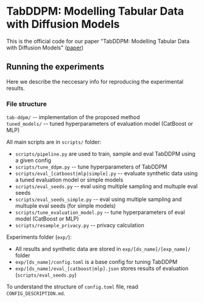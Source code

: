 # TabDDPM: Modelling Tabular Data with Diffusion Models
This is the official code for our paper "TabDDPM: Modelling Tabular Data with Diffusion Models" ([paper](https://arxiv.org/abs/2209.15421))

<!-- ## Results
You can view all the results and build your own tables with this [notebook](notebooks/Reports.ipynb). -->

## Running the experiments

Here we describe the neccesary info for reproducing the experimental results.  

### File structure
`tab-ddpm/` -- implementation of the proposed method  
`tuned_models/` -- tuned hyperparameters of evaluation model (CatBoost or MLP)

All main scripts are in `scripts/` folder:

- `scripts/pipeline.py` are used to train, sample and eval TabDDPM using a given config  
- `scripts/tune_ddpm.py` -- tune hyperparameters of TabDDPM
- `scripts/eval_[catboost|mlp|simple].py` -- evaluate synthetic data using a tuned evaluation model or simple models
- `scripts/eval_seeds.py` -- eval using multiple sampling and multuple eval seeds
- `scripts/eval_seeds_simple.py` --  eval using multiple sampling and multuple eval seeds (for simple models)
- `scripts/tune_evaluation_model.py` -- tune hyperparameters of eval model (CatBoost or MLP)
- `scripts/resample_privacy.py` -- privacy calculation  

Experiments folder (`exp/`):
- All results and synthetic data are stored in `exp/[ds_name]/[exp_name]/` folder
- `exp/[ds_name]/config.toml` is a base config for tuning TabDDPM
- `exp/[ds_name]/eval_[catboost|mlp].json` stores results of evaluation (`scripts/eval_seeds.py`)  

To understand the structure of `config.toml` file, read `CONFIG_DESCRIPTION.md`.
